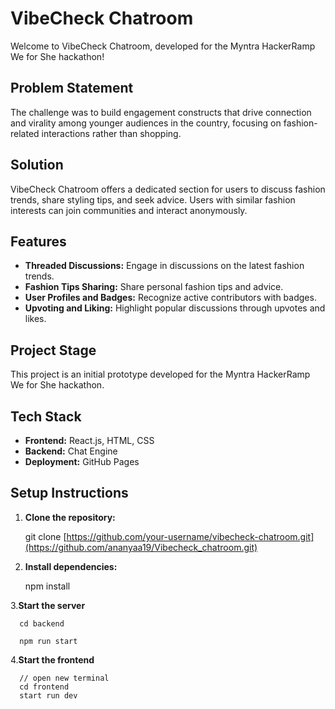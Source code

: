 # VibeCheck Chatroom

Welcome to VibeCheck Chatroom, developed for the Myntra HackerRamp We for She hackathon!

## Problem Statement

The challenge was to build engagement constructs that drive connection and virality among younger audiences in the country, focusing on fashion-related interactions rather than shopping.

## Solution

VibeCheck Chatroom offers a dedicated section for users to discuss fashion trends, share styling tips, and seek advice. Users with similar fashion interests can join communities and interact anonymously.

## Features

- **Threaded Discussions:** Engage in discussions on the latest fashion trends.
- **Fashion Tips Sharing:** Share personal fashion tips and advice.
- **User Profiles and Badges:** Recognize active contributors with badges.
- **Upvoting and Liking:** Highlight popular discussions through upvotes and likes.

## Project Stage

This project is an initial prototype developed for the Myntra HackerRamp We for She hackathon.

## Tech Stack

- **Frontend:** React.js, HTML, CSS
- **Backend:** Chat Engine
- **Deployment:** GitHub Pages

## Setup Instructions

1. **Clone the repository:**

      git clone [https://github.com/your-username/vibecheck-chatroom.git](https://github.com/ananyaa19/Vibecheck_chatroom.git)

2. **Install dependencies:**

      npm install

3.**Start the server**

      cd backend

      npm run start

4.**Start the frontend**
   
      // open new terminal
      cd frontend
      start run dev

